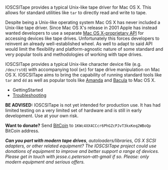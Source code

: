 IOSCSITape provides a typical Unix-like tape driver for Mac OS X. This allows for standard utilities like `tar` to directly read and write to tape.

Despite being a Unix-like operating system Mac OS X has never included a Unix-like tape driver. Since Mac OS X's release in 2001 Apple has instead wanted developers to use a separate [Mac OS X-proprietary API](http://developer.apple.com/library/mac/documentation/DeviceDrivers/Conceptual/WorkingWithSAM/WWS_SAMDevInt/WWS_SAM_DevInt.html) for accessing devices like tape drives. Unfortunately this forces developers to reinvent an already well-established wheel. As well to adapt to said API would limit the flexibility and platform-agnostic nature of some standard and very popular tools and methodologies of working with tape drives.

IOSCSITape provides a typical Unix-like character device file (e.g. `/dev/rst0`) with accompanying tool (`mt`) for tape drive manipulation on Mac OS X. IOSCSITape aims to bring the capability of running standard tools like `tar` and `dd` as well as popular tools like [Amanda](http://www.amanda.org/) and [Bacula](http://www.bacula.org/) to Mac OS X.

  * GettingStarted
  * [Troubleshooting](Troubleshooting.md)

**BE ADVISED:** IOSCSITape is not yet intended for production use. It has had limited testing on a very limited set of hardware and is still in early development. Use at your own risk.

**Want to donate?** Send [BitCoin](http://bitcoin.org/) to `1KWc4XX4CCcr6PhGZcPJvT3kxKeq2WBoQp` BitCoin address.

_**Can you part with modern tape drives**, autoloaders/libraries, OS X SCSI adapters, or other related equipment? The IOSCSITape project could use donations of equipment to improve and better support a range of devices. Please get in touch with jesse.c.peterson-att-gmail if so. Please: only modern equipment and serious offers._